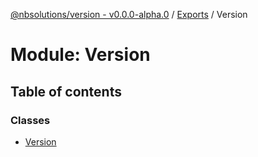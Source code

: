 [@nbsolutions/version - v0.0.0-alpha.0](../README.md) / [Exports](../modules.md) / Version

# Module: Version

## Table of contents

### Classes

- [Version](../classes/Version.Version-1.md)
